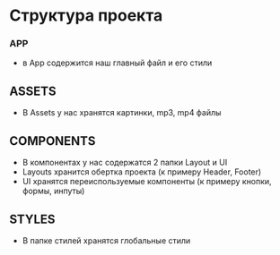 # Структура проекта

### APP

- в App содержится наш главный файл и его стили

## ASSETS

- В Assets у нас хранятся картинки, mp3, mp4 файлы

## COMPONENTS

- В компонентах у нас содержатся 2 папки Layout и UI
- Layouts хранится обертка проекта (к примеру Header, Footer)
- UI хранятся переиспользуемые компоненты (к примеру кнопки, формы, инпуты)

## STYLES 
- В папке стилей хранятся глобальные стили 
